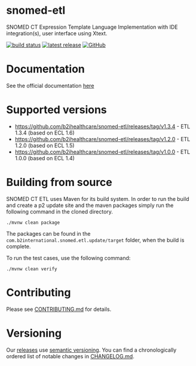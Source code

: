 # snomed-etl

SNOMED CT Expression Template Language Implementation with IDE integration(s), user interface using Xtext.

[![build status](https://img.shields.io/github/workflow/status/b2ihealthcare/snomed-etl/Java%20CI/main?style=flat-square)](https://github.com/b2ihealthcare/snomed-etl/actions)
[![latest release](https://img.shields.io/github/tag/b2ihealthcare/snomed-etl.svg?style=flat-square)](https://github.com/b2ihealthcare/snomed-etl/releases/tag/v1.3.4)
[![GitHub](https://img.shields.io/github/license/b2ihealthcare/snomed-etl.svg?style=flat-square)](https://github.com/b2ihealthcare/snomed-etl/blob/main/LICENSE)

# Documentation

See the official documentation [here](http://snomed.org/etl)

# Supported versions

* https://github.com/b2ihealthcare/snomed-etl/releases/tag/v1.3.4 - ETL 1.3.4 (based on ECL 1.6)
* https://github.com/b2ihealthcare/snomed-etl/releases/tag/v1.2.0 - ETL 1.2.0 (based on ECL 1.5)
* https://github.com/b2ihealthcare/snomed-etl/releases/tag/v1.0.0 - ETL 1.0.0 (based on ECL 1.4)

# Building from source

SNOMED CT ETL uses Maven for its build system. In order to run the build and create a p2 update site and the maven packages simply run the following command in the cloned directory. 

    ./mvnw clean package

The packages can be found in the `com.b2international.snomed.etl.update/target` folder, when the build is complete.

To run the test cases, use the following command:

    ./mvnw clean verify

# Contributing

Please see [CONTRIBUTING.md](CONTRIBUTING.md) for details.

# Versioning

Our [releases](https://github.com/b2ihealthcare/snomed-etl/releases) use [semantic versioning](http://semver.org). You can find a chronologically ordered list of notable changes in [CHANGELOG.md](CHANGELOG.md).
